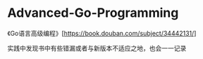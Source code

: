 # Advanced-Go-Programming

《Go语言高级编程》[https://book.douban.com/subject/34442131/] 

实践中发现书中有些错漏或者与新版本不适应之地，也会一一记录

